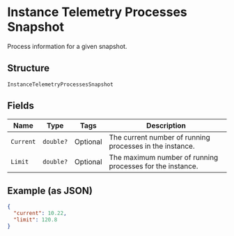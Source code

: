 
# Instance Telemetry Processes Snapshot

Process information for a given snapshot.

## Structure

`InstanceTelemetryProcessesSnapshot`

## Fields

| Name | Type | Tags | Description |
|  --- | --- | --- | --- |
| `Current` | `double?` | Optional | The current number of running processes in the instance. |
| `Limit` | `double?` | Optional | The maximum number of running processes for the instance. |

## Example (as JSON)

```json
{
  "current": 10.22,
  "limit": 120.8
}
```

